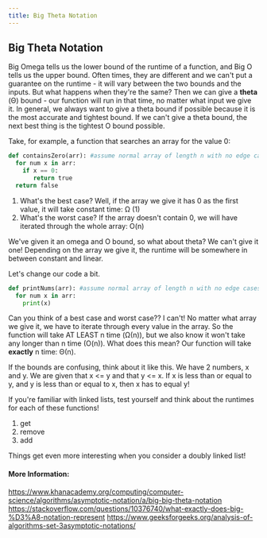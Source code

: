 ```yaml
---
title: Big Theta Notation
---
```

## Big Theta Notation

Big Omega tells us the lower bound of the runtime of a function, and Big O tells us the upper bound. Often times, they are different and we can't put a guarantee on the runtime - it will vary between the two bounds and the inputs. But what happens when they're the same? Then we can give a **theta** (Θ) bound - our function will run in that time, no matter what input we give it. In general, we always want to give a theta bound if possible because it is the most accurate and tightest bound. If we can't give a theta bound, the next best thing is the tightest O bound possible. 


Take, for example, a function that searches an array for the value 0:
```python
def containsZero(arr): #assume normal array of length n with no edge cases
  for num x in arr:
    if x == 0:
       return true
  return false
```

1. What's the best case? Well, if the array we give it has 0 as the first value, it will take constant time: Ω (1)
2. What's the worst case? If the array doesn't contain 0, we will have iterated through the whole array: O(n)

We've given it an omega and O bound, so what about theta? We can't give it one! Depending on the array we give it, the runtime will be somewhere in between constant and linear. 

Let's change our code a bit.
```python
def printNums(arr): #assume normal array of length n with no edge cases
  for num x in arr:
    print(x)
```
Can you think of a best case and worst case??
I can't! No matter what array we give it, we have to iterate through every value in the array. So the function will take AT LEAST n time (Ω(n)), but we also know it won't take any longer than n time (O(n)). What does this mean? Our function will take **exactly** n time: Θ(n).

If the bounds are confusing, think about it like this. We have 2 numbers, x and y. We are given that x <= y and that y <= x. If x is less than or equal to y, and y is less than or equal to x, then x has to equal y!

If you're familiar with linked lists, test yourself and think about the runtimes for each of these functions!
1. get
2. remove
3. add 

Things get even more interesting when you consider a doubly linked list!
<!-- The article goes here, in GitHub-flavored Markdown. Feel free to add YouTube videos, images, and CodePen/JSBin embeds  -->

#### More Information:
<!-- Please add any articles you think might be helpful to read before writing the article -->
https://www.khanacademy.org/computing/computer-science/algorithms/asymptotic-notation/a/big-big-theta-notation
https://stackoverflow.com/questions/10376740/what-exactly-does-big-%D3%A8-notation-represent
https://www.geeksforgeeks.org/analysis-of-algorithms-set-3asymptotic-notations/

